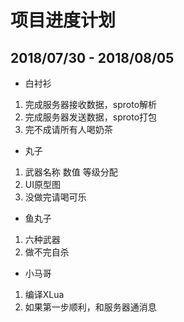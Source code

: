 # 项目进度计划

## 2018/07/30 - 2018/08/05

* 白衬衫
1. 完成服务器接收数据，sproto解析
2. 完成服务器发送数据，sproto打包
3. 完不成请所有人喝奶茶

* 丸子
1. 武器名称 数值 等级分配
2. UI原型图
3. 没做完请喝可乐

* 鱼丸子
1. 六种武器
2. 做不完自杀

* 小马哥
1. 编译XLua
2. 如果第一步顺利，和服务器通消息


